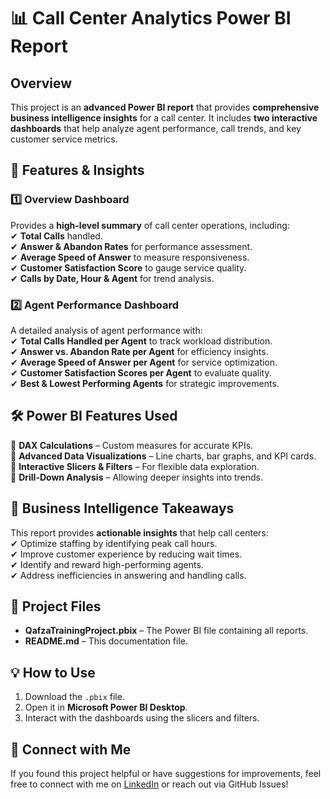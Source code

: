 # 📊 Call Center Analytics Power BI Report  

## Overview  
This project is an **advanced Power BI report** that provides **comprehensive business intelligence insights** for a call center. It includes **two interactive dashboards** that help analyze agent performance, call trends, and key customer service metrics.  

## 🔹 Features & Insights  

### **1️⃣ Overview Dashboard**  
Provides a **high-level summary** of call center operations, including:  
✔ **Total Calls** handled.  
✔ **Answer & Abandon Rates** for performance assessment.  
✔ **Average Speed of Answer** to measure responsiveness.  
✔ **Customer Satisfaction Score** to gauge service quality.  
✔ **Calls by Date, Hour & Agent** for trend analysis.  

### **2️⃣ Agent Performance Dashboard**  
A detailed analysis of agent performance with:  
✔ **Total Calls Handled per Agent** to track workload distribution.  
✔ **Answer vs. Abandon Rate per Agent** for efficiency insights.  
✔ **Average Speed of Answer per Agent** for service optimization.  
✔ **Customer Satisfaction Scores per Agent** to evaluate quality.  
✔ **Best & Lowest Performing Agents** for strategic improvements.  

## 🛠️ Power BI Features Used  
🔹 **DAX Calculations** – Custom measures for accurate KPIs.  
🔹 **Advanced Data Visualizations** – Line charts, bar graphs, and KPI cards.  
🔹 **Interactive Slicers & Filters** – For flexible data exploration.  
🔹 **Drill-Down Analysis** – Allowing deeper insights into trends.  

## 🚀 Business Intelligence Takeaways  
This report provides **actionable insights** that help call centers:  
✔ Optimize staffing by identifying peak call hours.  
✔ Improve customer experience by reducing wait times.  
✔ Identify and reward high-performing agents.  
✔ Address inefficiencies in answering and handling calls.  

## 📂 Project Files  
- **QafzaTrainingProject.pbix** – The Power BI file containing all reports.  
- **README.md** – This documentation file.  

## 💡 How to Use  
1. Download the `.pbix` file.  
2. Open it in **Microsoft Power BI Desktop**.  
3. Interact with the dashboards using the slicers and filters.  

## 📢 Connect with Me  
If you found this project helpful or have suggestions for improvements, feel free to connect with me on [LinkedIn](https://www.linkedin.com/in/saifeldenkhaled/) or reach out via GitHub Issues!  
